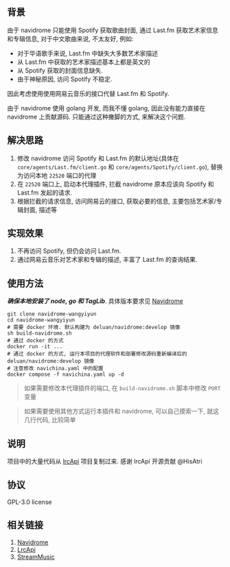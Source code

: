 ## 背景
由于 navidrome 只能使用 Spotify 获取歌曲封面, 通过 Last.fm 获取艺术家信息和专辑信息, 对于中文歌曲来说, 不太友好, 例如: 
- 对于华语歌手来说, Last.fm 中缺失大多数艺术家描述
- 从 Last.fm 中获取的艺术家描述基本上都是英文的
- 从 Spotify 获取的封面信息缺失.
- 由于神秘原因, 访问 Spotify 不稳定.

因此考虑使用使用网易云音乐的接口代替 Last.fm 和 Spotify. 

由于 navidrome 使用 golang 开发, 而我不懂 golang, 因此没有能力直接在 navidrome 上贡献源码. 只能通过这种撇脚的方式, 来解决这个问题.

## 解决思路
1. 修改 navidrome 访问 Spotify 和 Last.fm 的默认地址(具体在 `core/agents/Last.fm/client.go` 和 `core/agents/Spotify/client.go`), 替换为访问本地 `22520` 端口的代理
2. 在 `22520` 端口上, 启动本代理插件, 拦截 navidrome 原本应该向 Spotify 和 Last.fm 发起的请求.
3. 根据拦截的请求信息, 访问网易云的接口, 获取必要的信息, 主要包括艺术家/专辑封面, 描述等 

## 实现效果
1. 不再访问 Spotify, 但仍会访问 Last.fm.
2. 通过网易云音乐对艺术家和专辑的描述, 丰富了 Last.fm 的查询结果.

## 使用方法
***确保本地安装了 node, go 和 TagLib***. 具体版本要求见 [Navidrome](https://www.navidrome.org/docs/installation/build-from-source/)
```shell
git clone navidrome-wangyiyun
cd navidrome-wangyiyun
# 需要 docker 环境. 默认构建为 deluan/navidrome:develop 镜像
sh build-navidrome.sh
# 通过 docker 的方式
docker run -it ...
# 通过 docker 的方式, 运行本项目的代理软件和部署修改源码重新编译后的 deluan/navidrome:develop 镜像
# 注意修改 navichina.yaml 中的配置
docker compose -f navichina.yaml up -d
```
> 如果需要修改本代理插件的端口, 在 `build-navidrome.sh` 脚本中修改 `PORT` 变量

> 如果需要使用其他方式运行本插件和 navidrome, 可以自己摸索一下, 就这几行代码, 比较简单

## 说明
项目中的大量代码从 [lrcApi](https://github.com/HisAtri/LrcApi) 项目复制过来. 感谢 lrcApi 开源贡献 @HisAtri

## 协议
GPL-3.0 license

## 相关链接
1. [Navidrome](https://www.navidrome.org/)
2. [LrcApi](https://github.com/HisAtri/LrcApi)
3. [StreamMusic](https://github.com/gitbobobo/StreamMusic)